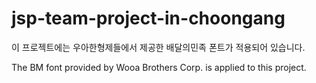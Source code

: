# jsp-team-project-in-choongang



이 프로젝트에는 우아한형제들에서 제공한 배달의민족 폰트가 적용되어 있습니다.

The BM font provided by Wooa Brothers Corp. is applied to this project.
